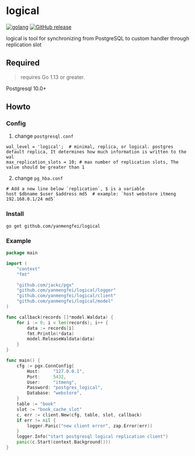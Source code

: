 # logical

[![golang](https://img.shields.io/badge/Language-Go-green.svg?style=flat)](https://golang.org)
[![GitHub release](https://img.shields.io/github/release/yanmengfei/logical.svg)](https://github.com/yanmengfei/logical/releases)

logical is tool for synchronizing from PostgreSQL to custom handler through replication slot

## Required
> requires Go 1.13 or greater.

Postgresql 10.0+

## Howto

### Config

1. change `postgresql.conf`

```
wal_level = 'logical';  # minimal, replica, or logical. postgres default replica, It determines how much information is written to the wal
max_replication_slots = 10; # max number of replication slots, The value should be greater than 1
```

2. change `pg_hba.conf`

```
# Add a new line below `replication`, $ is a variable
host $dbname $user $address md5  # example: `host webstore itmeng 192.168.0.1/24 md5`
```

### Install

```shell
go get github.com/yanmengfei/logical
```

### Example

```go
package main

import (
	"context"
	"fmt"

	"github.com/jackc/pgx"
	"github.com/yanmengfei/logical/logger"
	"github.com/yanmengfei/logical/client"
	"github.com/yanmengfei/logical/model"
)

func callback(records []*model.Waldata) {
    for i := 0; i < len(records); i++ {
        data := records[i]
        fmt.Println(*data)
        model.ReleaseWaldata(data)
    }
}

func main() {
    cfg := pgx.ConnConfig{
        Host:     "127.0.0.1",
        Port:     5432,
        User:     "itmeng",
        Password: "postgres_logical",
        Database: "webstore",
    }
    table := "book"
    slot := "book_cache_slot"
    c, err := client.New(cfg, table, slot, callback)
    if err != nil {
        logger.Panic("new client error", zap.Error(err))
    }
    logger.Info("start postgresql logical replication client")
    panic(c.Start(context.Background()))
}
```
